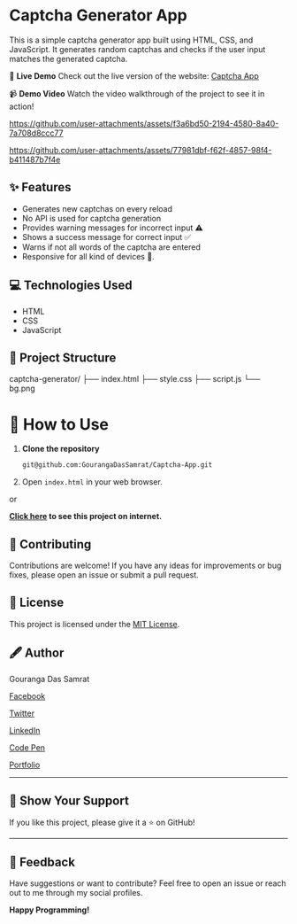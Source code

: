# Captcha Generator App

This is a simple captcha generator app built using HTML, CSS, and JavaScript. It generates random captchas and checks if the user input matches the generated captcha.


🌟 **Live Demo**
Check out the live version of the website: [Captcha App](https://captcha-app-two.vercel.app/)

📹 **Demo Video**
Watch the video walkthrough of the project to see it in action!


https://github.com/user-attachments/assets/f3a6bd50-2194-4580-8a40-7a708d8ccc77



https://github.com/user-attachments/assets/77981dbf-f62f-4857-98f4-b411487b7f4e



## ✨ Features

* Generates new captchas on every reload
* No API is used for captcha generation
* Provides warning messages for incorrect input ⚠️
* Shows a success message for correct input ✅
* Warns if not all words of the captcha are entered
* Responsive for all kind of devices 📱.

## 💻 Technologies Used

*   HTML
*   CSS
*   JavaScript

## 📂 Project Structure

captcha-generator/
├── index.html
├── style.css
├── script.js
└── bg.png



# 🚀 How to Use

1. **Clone the repository**
   ```bash
   git@github.com:GourangaDasSamrat/Captcha-App.git
2.  Open `index.html` in your web browser.

or

**[Click here](https://captchaappbygouranga.tiiny.site/) to see this project on internet.**



## 👏 Contributing

Contributions are welcome! If you have any ideas for improvements or bug fixes, please open an issue or submit a pull request.

## 📰 License

This project is licensed under the [MIT License](https://opensource.org/licenses/MIT).

## 🖋️ Author

Gouranga Das Samrat

[Facebook](https://www.facebook.com/gourangadassamrat)

[Twitter](https://x.com/gouranga_khulna)

[LinkedIn](https://bd.linkedin.com/in/gouranga-das-samrat-330311294)

[Code Pen](https://codepen.io/gouranga-das-samrat)

[Portfolio](https://gourangadassamrat.my.canva.site/)



---

## 🌟 Show Your Support

If you like this project, please give it a ⭐ on GitHub!


---
## 📢 Feedback

Have suggestions or want to contribute? Feel free to open an issue or reach out to me through my social profiles.

**Happy Programming!**
